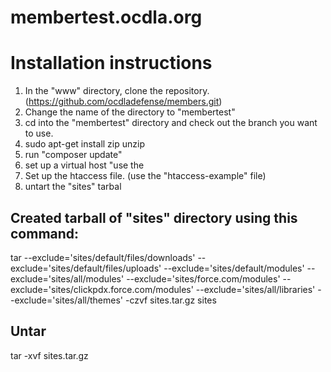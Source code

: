 # membertest.ocdla.org


# Installation instructions
1. In the "www" directory, clone the repository. (https://github.com/ocdladefense/members.git) 
2. Change the name of the directory to "membertest"
2. cd into the "membertest" directory and check out the branch you want to use.
5. sudo apt-get install zip unzip
6. run "composer update"
7. set up a virtual host "use the 
8. Set up the htaccess file. (use the "htaccess-example" file)
9. untart the "sites" tarbal



## Created tarball of "sites" directory using this command:
tar --exclude='sites/default/files/downloads' --exclude='sites/default/files/uploads' --exclude='sites/default/modules' --exclude='sites/all/modules' --exclude='sites/force.com/modules' --exclude='sites/clickpdx.force.com/modules' --exclude='sites/all/libraries' --exclude='sites/all/themes' -czvf sites.tar.gz sites


## Untar
tar -xvf sites.tar.gz
